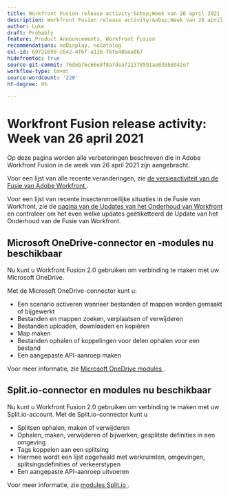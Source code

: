 ```yaml
---
title: Workfront Fusion release activity:&nbsp;Week van 26 april 2021
description: Workfront Fusion release activity:&nbsp;Week van 26 april 2021
author: Luke
draft: Probably
feature: Product Announcements, Workfront Fusion
recommendations: noDisplay, noCatalog
exl-id: 69721699-c642-4f6f-a13b-f6fe48bea0b7
hidefromtoc: true
source-git-commit: 76deb76c66e8f8a7dea721378591ae035b8d42e7
workflow-type: tm+mt
source-wordcount: '220'
ht-degree: 0%

---
```


# Workfront Fusion release activity: Week van 26 april 2021

Op deze pagina worden alle verbeteringen beschreven die in Adobe Workfront Fusion in de week van 26 april 2021 zijn aangebracht.

Voor een lijst van alle recente veranderingen, zie [ de versieactiviteit van de Fusie van Adobe Workfront ](../../../product-announcements/product-releases/fusion-release-activity/fusion-release-activity.md).

Voor een lijst van recente insectenmoeilijke situaties in de Fusie van Workfront, zie de [ pagina van de Updates van het Onderhoud van Workfront ](https://experienceleague.adobe.com/docs/workfront-known-issues/releases/current-updates.html) en controleer om het even welke updates geëtiketteerd de Update van het Onderhoud van de Fusie van Workfront.

## Microsoft OneDrive-connector en -modules nu beschikbaar

Nu kunt u Workfront Fusion 2.0 gebruiken om verbinding te maken met uw Microsoft OneDrive.

Met de Microsoft OneDrive-connector kunt u:

* Een scenario activeren wanneer bestanden of mappen worden gemaakt of bijgewerkt
* Bestanden en mappen zoeken, verplaatsen of verwijderen
* Bestanden uploaden, downloaden en kopiëren
* Map maken
* Bestanden ophalen of koppelingen voor delen ophalen voor een bestand
* Een aangepaste API-aanroep maken

Voor meer informatie, zie [ Microsoft OneDrive modules ](../../../workfront-fusion/apps-and-their-modules/microsoft-onedrive-modules.md).

## Split.io-connector en modules nu beschikbaar

Nu kunt u Workfront Fusion 2.0 gebruiken om verbinding te maken met uw Split.io-account. Met de Split.io-connector kunt u

* Splitsen ophalen, maken of verwijderen
* Ophalen, maken, verwijderen of bijwerken, gesplitste definities in een omgeving
* Tags koppelen aan een splitsing
* Hiermee wordt een lijst opgehaald met werkruimten, omgevingen, splitsingsdefinities of verkeerstypen
* Een aangepaste API-aanroep uitvoeren

Voor meer informatie, zie [ modules Split.io ](../../../workfront-fusion/apps-and-their-modules/split-io-modules.md).
